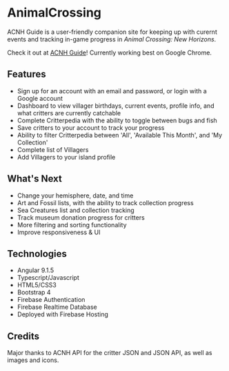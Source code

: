 # AnimalCrossing
ACNH Guide is a user-friendly companion site for keeping up with curernt events and tracking in-game progress in *Animal Crossing: New Horizons*. 

Check it out at [ACNH Guide](http://ac-guide.com)! Currently working best on Google Chrome. 

## Features
- Sign up for an account with an email and password, or login with a Google account
- Dashboard to view villager birthdays, current events, profile info, and what critters are currently catchable
- Complete Critterpedia with the ability to toggle between bugs and fish
- Save critters to your account to track your progress 
- Ability to filter Critterpedia between 'All', 'Available This Month', and 'My Collection' 
- Complete list of Villagers
- Add Villagers to your island profile

## What's Next
- Change your hemisphere, date, and time
- Art and Fossil lists, with the ability to track collection progress
- Sea Creatures list and collection tracking
- Track museum donation progress for critters
- More filtering and sorting functionality 
- Improve responsiveness & UI 

## Technologies
- Angular 9.1.5
- Typescript/Javascript
- HTML5/CSS3
- Bootstrap 4
- Firebase Authentication
- Firebase Realtime Database
- Deployed with Firebase Hosting

## Credits
Major thanks to ACNH API for the critter JSON and JSON API, as well as images and icons. 

